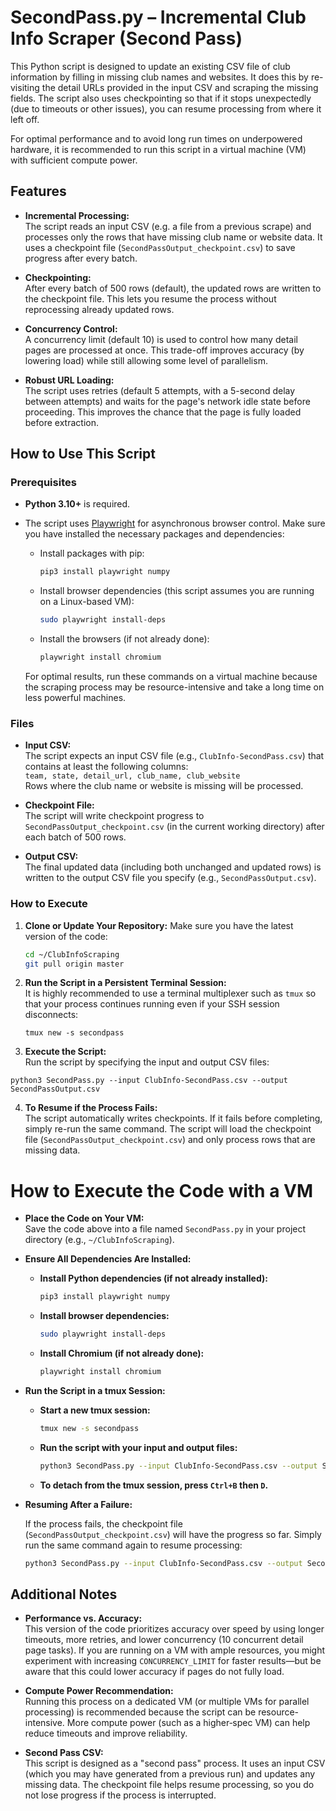 # SecondPass.py – Incremental Club Info Scraper (Second Pass)

This Python script is designed to update an existing CSV file of club information by filling in missing club names and websites. It does this by re-visiting the detail URLs provided in the input CSV and scraping the missing fields. The script also uses checkpointing so that if it stops unexpectedly (due to timeouts or other issues), you can resume processing from where it left off.

For optimal performance and to avoid long run times on underpowered hardware, it is recommended to run this script in a virtual machine (VM) with sufficient compute power.

## Features

- **Incremental Processing:**  
  The script reads an input CSV (e.g. a file from a previous scrape) and processes only the rows that have missing club name or website data. It uses a checkpoint file (`SecondPassOutput_checkpoint.csv`) to save progress after every batch.

- **Checkpointing:**  
  After every batch of 500 rows (default), the updated rows are written to the checkpoint file. This lets you resume the process without reprocessing already updated rows.

- **Concurrency Control:**  
  A concurrency limit (default 10) is used to control how many detail pages are processed at once. This trade-off improves accuracy (by lowering load) while still allowing some level of parallelism.

- **Robust URL Loading:**  
  The script uses retries (default 5 attempts, with a 5-second delay between attempts) and waits for the page's network idle state before proceeding. This improves the chance that the page is fully loaded before extraction.

## How to Use This Script

### Prerequisites

- **Python 3.10+** is required.
- The script uses [Playwright](https://playwright.dev/python/docs/intro) for asynchronous browser control. Make sure you have installed the necessary packages and dependencies:
  - Install packages with pip:  
    ```bash
    pip3 install playwright numpy
    ```
  - Install browser dependencies (this script assumes you are running on a Linux-based VM):  
    ```bash
    sudo playwright install-deps
    ```
  - Install the browsers (if not already done):  
    ```bash
    playwright install chromium
    ```
  
  For optimal results, run these commands on a virtual machine because the scraping process may be resource-intensive and take a long time on less powerful machines.

### Files

- **Input CSV:**  
  The script expects an input CSV file (e.g., `ClubInfo-SecondPass.csv`) that contains at least the following columns:  
  `team, state, detail_url, club_name, club_website`  
  Rows where the club name or website is missing will be processed.

- **Checkpoint File:**  
  The script will write checkpoint progress to `SecondPassOutput_checkpoint.csv` (in the current working directory) after each batch of 500 rows.

- **Output CSV:**  
  The final updated data (including both unchanged and updated rows) is written to the output CSV file you specify (e.g., `SecondPassOutput.csv`).

### How to Execute

1. **Clone or Update Your Repository:**
   Make sure you have the latest version of the code:
   ```bash
   cd ~/ClubInfoScraping
   git pull origin master
    ```

2.  **Run the Script in a Persistent Terminal Session:**  
  It is highly recommended to use a terminal multiplexer such as `tmux` so that your process continues running even if your SSH session disconnects:
      ```
      tmux new -s secondpass
      ```
3. **Execute the Script:**  
Run the script by specifying the input and output CSV files:
  ```
  python3 SecondPass.py --input ClubInfo-SecondPass.csv --output SecondPassOutput.csv
  ```
4. **To Resume if the Process Fails:**  
The script automatically writes checkpoints. If it fails before completing, simply re-run the same command. The script will load the checkpoint file (`SecondPassOutput_checkpoint.csv`) and only process rows that are missing data.



# How to Execute the Code with a VM

- **Place the Code on Your VM:**  
  Save the code above into a file named `SecondPass.py` in your project directory (e.g., `~/ClubInfoScraping`).

- **Ensure All Dependencies Are Installed:**  

  - **Install Python dependencies (if not already installed):**
    ```bash
    pip3 install playwright numpy
    ```

  - **Install browser dependencies:**
    ```bash
    sudo playwright install-deps
    ```

  - **Install Chromium (if not already done):**
    ```bash
    playwright install chromium
    ```

- **Run the Script in a tmux Session:**  

  - **Start a new tmux session:**
    ```bash
    tmux new -s secondpass
    ```

  - **Run the script with your input and output files:**
    ```bash
    python3 SecondPass.py --input ClubInfo-SecondPass.csv --output SecondPassOutput.csv
    ```

  - **To detach from the tmux session, press `Ctrl+B` then `D`.**

- **Resuming After a Failure:**  

  If the process fails, the checkpoint file (`SecondPassOutput_checkpoint.csv`) will have the progress so far. Simply run the same command again to resume processing:
  ```bash
  python3 SecondPass.py --input ClubInfo-SecondPass.csv --output SecondPassOutput.csv
  ```

## Additional Notes

- **Performance vs. Accuracy:**  
  This version of the code prioritizes accuracy over speed by using longer timeouts, more retries, and lower concurrency (10 concurrent detail page tasks). If you are running on a VM with ample resources, you might experiment with increasing `CONCURRENCY_LIMIT` for faster results—but be aware that this could lower accuracy if pages do not fully load.

- **Compute Power Recommendation:**  
  Running this process on a dedicated VM (or multiple VMs for parallel processing) is recommended because the script can be resource-intensive. More compute power (such as a higher‑spec VM) can help reduce timeouts and improve reliability.

- **Second Pass CSV:**  
  This script is designed as a "second pass" process. It uses an input CSV (which you may have generated from a previous run) and updates any missing data. The checkpoint file helps resume processing, so you do not lose progress if the process is interrupted.

